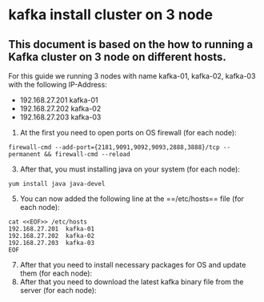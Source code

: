 # kafka install cluster on 3 node
## This document is based on the how to running a Kafka cluster on 3 node on different hosts.
For this guide we running 3 nodes with name kafka-01, kafka-02, kafka-03 with the following IP-Address:
- 192.168.27.201  kafka-01
- 192.168.27.202  kafka-02
- 192.168.27.203  kafka-03

1. At the first you need to open ports on OS firewall (for each node):
```
firewall-cmd --add-port={2181,9091,9092,9093,2888,3888}/tcp --permanent && firewall-cmd --reload
```
3. After that, you must installing java on your system (for each node):
```
yum install java java-devel
```
5. You can now added the following line at the ==/etc/hosts== file (for each node):
```
cat <<EOF>> /etc/hosts
192.168.27.201  kafka-01
192.168.27.202  kafka-02
192.168.27.203  kafka-03
EOF
```
7. After that you need to install necessary packages for OS and update them (for each node):
8. After that you need to download the latest kafka binary file from the server (for each node):

